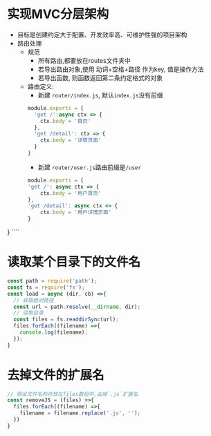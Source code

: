 # 实现MVC分层架构
- 目标是创建约定大于配置、开发效率高、可维护性强的项目架构
- 路由处理
  - 规范
    - 所有路由,都要放在routes文件夹中
    - 若导出路由对象,使用 动词+空格+路径 作为key, 值是操作方法
    - 若导出函数, 则函数返回第二条约定格式的对象
  - 路由定义:
    - 新建 `router/index.js`, 默认`index.js`没有前缀
    ````javascript
    module.exports = {
      'get /':async ctx => {
        ctx.body = '首页'
      },
      'get /detail': ctx => {
        ctx.body = '详情页面'
      }
    }
    ````
    - 新建 `router/user.js`路由前缀是`/user`
    ````javascript
    module.exports = {
    'get /': async ctx => {
        ctx.body = '用户首页'
    },
    'get /detail': async ctx => {
        ctx.body = '用户详情页面'
    }
}
    ````

# 读取某个目录下的文件名
````javascript
const path = require('path');
const fs = require('fs');
const load = async (dir, cb) =>{
  // 获取绝对路径
  const url = path.resolve(__dirname, dir);
  // 读取目录
  const files = fs.readdirSync(url);
  files.forEach((filename) =>{
    console.log(filename);
  });
}
````

# 去掉文件的扩展名
````javascript
// 假设文件名称存放在files数组中,去掉`.js`扩展名
const removeJS = (files) =>{
  files.forEach((filename) =>{
    filename = filename.replace('.js', '');
  })
}
````